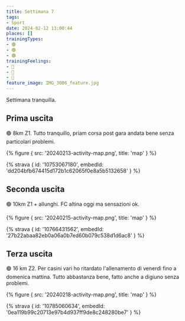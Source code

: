 ```yaml
---
title: Settimana 7
tags:
- Sport
date: 2024-02-12 13:00:44
places: []
trainingTypes:
- 🟢
- 🟢
- 🟢
trainingFeelings:
- 🙂
- 🙂
- 🙂
feature_image: IMG_3006_feature.jpg
---
```


Settimana tranquilla.
<!--more--> 


## Prima uscita

🟢 8km Z1. Tutto tranquillo, priam corsa post gara andata bene senza particolari problemi.

{% figure { src: '20240213-activity-map.png', title: 'map' } %}

{% strava { id: '10753067180', embedId: 'dd204bfb674415d172b1c62065f0e8a5b5132658' } %}

## Seconda uscita

🟢 10km Z1 + allunghi. FC altina oggi ma sensazioni ok.

{% figure { src: '20240215-activity-map.png', title: 'map' } %}

{% strava { id: '10766431562', embedId: '27b22abaa82eb0a06a0b7ed60b079c538d1d6ac8' } %}

## Terza uscita

🟢 16 km Z2.
Per casini vari ho ritardato l'allenamento di venerdì fino a domenica mattina.
Tutto abbastanza bene, fatto anche a digiuno senza problemi.

{% figure { src: '20240218-activity-map.png', title: 'map' } %}

{% strava { id: '10785060634', embedId: '0ea119b99c20713e97b4d937ff9de8c248280be7' } %}